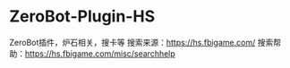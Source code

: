 # ZeroBot-Plugin-HS
ZeroBot插件，炉石相关，搜卡等
搜索来源：https://hs.fbigame.com/
搜索帮助：https://hs.fbigame.com/misc/searchhelp
